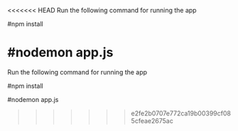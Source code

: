 <<<<<<< HEAD
Run the following command for running the app

#npm install

#nodemon app.js
=======
Run the following command for running the app 

#npm install

#nodemon app.js


>>>>>>> e2fe2b0707e772ca19b00399cf085cfeae2675ac
